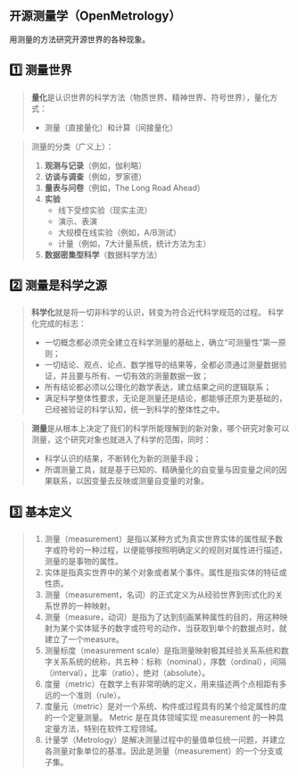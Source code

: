 ## 开源测量学（OpenMetrology）

用测量的方法研究开源世界的各种现象。

## 1️⃣ **测量世界**

> **量化**是认识世界的科学方法（物质世界、精神世界、符号世界），量化方式：
> - 测量（直接量化）和计算（间接量化）

> 测量的分类（广义上）：
> 1. **观测与记录**（例如，伽利略）
> 2. **访谈与调查**（例如，罗家德）
> 3. **量表与问卷**（例如，The Long Road Ahead）
> 4. **实验**
>     - 线下受控实验（现实主流）
>     - 演示、表演
>     - 大规模在线实验（例如，A/B测试）
>     - 计量（例如，7大计量系统，统计方法为主）
> 5. **数据密集型科学**（数据科学方法）

## 2️⃣ **测量是科学之源**

> **科学化**就是将一切非科学的认识，转变为符合近代科学规范的过程。
> 科学化完成的标志：
> - 一切概念都必须完全建立在科学测量的基础上，确立“可测量性”第一原则；
> - 一切结论、观点、论点、数学推导的结果等，全都必须通过测量数据验证，并且要与所有、一切有效的测量数据一致；
> - 所有结论都必须以公理化的数学表达，建立结果之间的逻辑联系；
> - 满足科学整体性要求，无论是测量还是结论，都能够还原为更基础的，已经被验证的科学认知，统一到科学的整体性之中。

> **测量**是从根本上决定了我们的科学所能理解到的新对象，哪个研究对象可以测量，这个研究对象也就进入了科学的范围，同时：
> - 科学认识的结果，不断转化为新的测量手段；
> - 所谓测量工具，就是基于已知的、精确量化的自变量与因变量之间的因果联系，以因变量去反映或测量自变量的对象。

## 3️⃣ **基本定义**

> 1. 测量（measurement）是指以某种方式为真实世界实体的属性赋予数字或符号的一种过程，以便能够按照明确定义的规则对属性进行描述，测量的是事物的属性。
> 2. 实体是指真实世界中的某个对象或者某个事件。属性是指实体的特征或性质。
> 3. 测量（measurement，名词）的正式定义为从经验世界到形式化的关系世界的一种映射。
> 4. 测量（measure，动词）是指为了达到刻画某种属性的目的，用这种映射为某个实体赋予的数字或符号的动作，当获取到单个的数据点时，就建立了一个measure。
> 5. 测量标度（measurement scale）是指测量映射极其经验关系系统和数字关系系统的统称，共五种：标称（nominal），序数（ordinal），间隔（interval），比率（ratio），绝对（absolute）。
> 6. 度量（metric）在数学上有非常明确的定义，用来描述两个点相距有多远的一个准则（rule）。
> 7. 度量元（metric）是对一个系统、构件或过程具有的某个给定属性的度的一个定量测量。 Metric 是在具体领域实现 measurement 的一种具定量方法，特别在软件工程领域。
> 8. 计量学（Metrology）是解决测量过程中的量值单位统一问题，并建立各测量对象单位的基准。因此是测量（measurement）的一个分支或子集。



